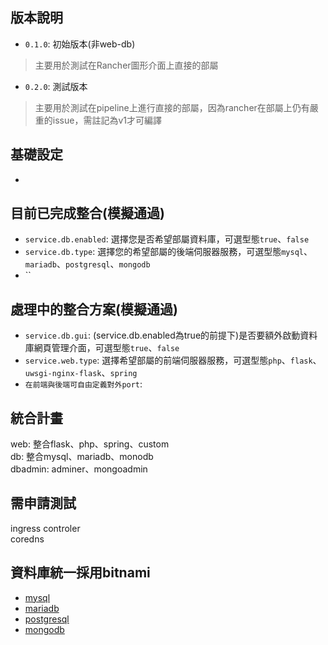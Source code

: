 ###

## 版本說明
* `0.1.0`: 初始版本(非web-db)
> 主要用於測試在Rancher圖形介面上直接的部屬
* `0.2.0`: 測試版本
> 主要用於測試在pipeline上進行直接的部屬，因為rancher在部屬上仍有嚴重的issue，需註記為v1才可編譯

## 基礎設定
* 

## 目前已完成整合(模擬通過)
* `service.db.enabled`: 選擇您是否希望部屬資料庫，可選型態`true`、`false`
* `service.db.type`: 選擇您的希望部屬的後端伺服器服務，可選型態`mysql`、`mariadb`、`postgresql`、`mongodb`
* ``

## 處理中的整合方案(模擬通過)
* `service.db.gui`: (service.db.enabled為true的前提下)是否要額外啟動資料庫網頁管理介面，可選型態`true`、`false`
* `service.web.type`: 選擇希望部屬的前端伺服器服務，可選型態`php`、`flask`、`uwsgi-nginx-flask`、`spring`
* `在前端與後端可自由定義對外port`: 

## 統合計畫
web: 整合flask、php、spring、custom  
db: 整合mysql、mariadb、monodb  
dbadmin: adminer、mongoadmin

## 需申請測試
ingress controler  
coredns  

## 資料庫統一採用bitnami
* [mysql](https://hub.docker.com/r/bitnami/mysql/)
* [mariadb](https://hub.docker.com/r/bitnami/mariadb)
* [postgresql](https://hub.docker.com/r/bitnami/postgresql)
* [mongodb](https://hub.docker.com/r/bitnami/mongodb)